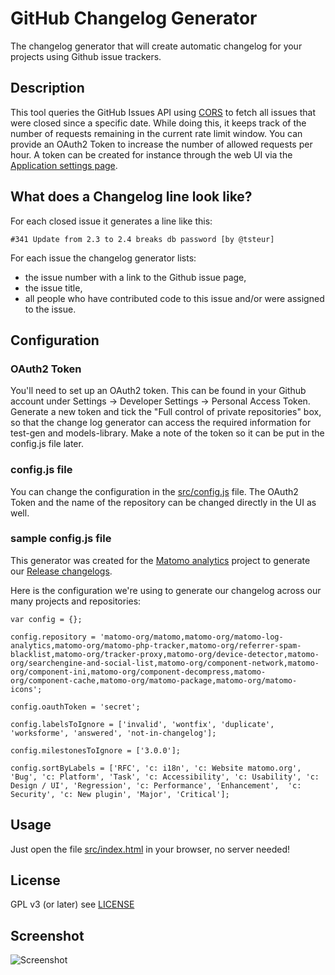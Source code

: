# GitHub Changelog Generator

The changelog generator that will create automatic changelog for your projects using Github issue trackers.

## Description
This tool queries the GitHub Issues API using [CORS](http://en.wikipedia.org/wiki/Cross-origin_resource_sharing) to fetch all issues that were closed since a specific date.
While doing this, it keeps track of the number of requests remaining in the current rate limit window. 
You can provide an OAuth2 Token to increase the number of allowed requests per hour. 
A token can be created for instance through the web UI via the [Application settings page](https://github.com/settings/applications).


## What does a Changelog line look like?
For each closed issue it generates a line like this:

```
#341 Update from 2.3 to 2.4 breaks db password [by @tsteur]
```

For each issue the changelog generator lists:
* the issue number with a link to the Github issue page, 
* the issue title,
* all people who have contributed code to this issue and/or were assigned to the issue.

## Configuration

### OAuth2 Token
You'll need to set up an OAuth2 token. This can be found in your Github account under Settings -> Developer Settings -> Personal Access Token. Generate a new token and tick the "Full control of private repositories" box, so that the change log generator can access the required information for test-gen and models-library. Make a note of the token so it can be put in the config.js file later.

### config.js file
You can change the configuration in the [src/config.js](src/config.js) file.
The OAuth2 Token and the name of the repository can be changed directly in the UI as well.

### sample config.js file

This generator was created for the [Matomo analytics](http://matomo.org/) project to generate our [Release changelogs](http://matomo.org/changelog/).

Here is the configuration we're using to generate our changelog across our many projects and repositories:
    
    var config = {};
     
    config.repository = 'matomo-org/matomo,matomo-org/matomo-log-analytics,matomo-org/matomo-php-tracker,matomo-org/referrer-spam-blacklist,matomo-org/tracker-proxy,matomo-org/device-detector,matomo-org/searchengine-and-social-list,matomo-org/component-network,matomo-org/component-ini,matomo-org/component-decompress,matomo-org/component-cache,matomo-org/matomo-package,matomo-org/matomo-icons';
    
    config.oauthToken = 'secret';
    
    config.labelsToIgnore = ['invalid', 'wontfix', 'duplicate', 'worksforme', 'answered', 'not-in-changelog'];
    
    config.milestonesToIgnore = ['3.0.0'];
    
    config.sortByLabels = ['RFC', 'c: i18n', 'c: Website matomo.org', 'Bug', 'c: Platform', 'Task', 'c: Accessibility', 'c: Usability', 'c: Design / UI', 'Regression', 'c: Performance', 'Enhancement',  'c: Security', 'c: New plugin', 'Major', 'Critical'];


## Usage

Just open the file [src/index.html](src/index.html) in your browser, no server needed!

## License

GPL v3 (or later) see [LICENSE](LICENSE)

## Screenshot

![Screenshot](https://raw.github.com/matomo-org/github-changelog-generator/master/screenshot.png)
